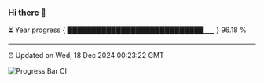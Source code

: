 ### Hi there 👋

⏳ Year progress { ████████████████████████████▁▁ } 96.18 %

---

⏰ Updated on Wed, 18 Dec 2024 00:23:22 GMT

![Progress Bar CI](https://github.com/liununu/liununu/workflows/Progress%20Bar%20CI/badge.svg)
